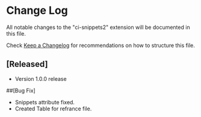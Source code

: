 # Change Log
All notable changes to the "ci-snippets2" extension will be documented in this file.

Check [Keep a Changelog](http://keepachangelog.com/) for recommendations on how to structure this file.

## [Released]
- Version 1.0.0 release

##[Bug Fix]
- Snippets attribute fixed.
- Created Table for refrance file.